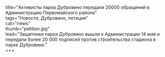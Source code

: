 title="Активисты парка Дубровино передали 20000 обращений в Администрацию Первомайского района"  
tags="Новости, Дубровино, петиция"  
cat="news"  
thumb="petition.jpg"  
lead="Защитники парка Дубровино вышли к Администрации 14 мая и передали более 20 000 подписей против строительства стадиона в парке Дубровино."  
+++


